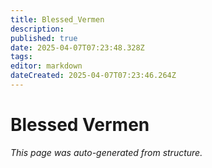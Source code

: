 ```yaml
---
title: Blessed_Vermen
description: 
published: true
date: 2025-04-07T07:23:48.328Z
tags: 
editor: markdown
dateCreated: 2025-04-07T07:23:46.264Z
---
```


# Blessed Vermen

*This page was auto-generated from structure.*